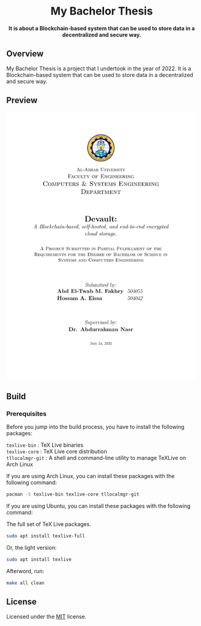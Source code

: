 <h1 align="center">My Bachelor Thesis</h1>

<h4 align="center">
	It is about a Blockchain-based system that can be used to store data in a decentralized and secure way.
</h4>

## Overview

My Bachelor Thesis is a project that I undertook in the year of 2022.
It is a Blockchain-based system that can be used to store data in a decentralized and secure way.

## Preview

<img src="./preview-01.png" width="500px" alt="cover" />

## Build

### Prerequisites

Before you jump into the build process, you have to install the following packages:

`texlive-bin` : TeX Live binaries <br/>
`texlive-core` : TeX Live core distribution <br/>
`tllocalmgr-git` : A shell and command-line utility to manage TeXLive on Arch Linux <br/>

If you are using Arch Linux, you can install these packages with the following command:

```sh
pacman -S texlive-bin texlive-core tllocalmgr-git
```

If you are using Ubuntu, you can install these packages with the following command:

The full set of TeX Live packages.

```sh
sudo apt install texlive-full
```

Or, the light version:

```sh
sudo apt install texlive
```

Afterword, run:

```sh
make all clean
```

## License

Licensed under the [MIT](LICENSE) license.

